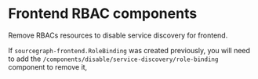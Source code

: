 # Frontend RBAC components

Remove RBACs resources to disable service discovery for frontend.

If `sourcegraph-frontend.RoleBinding` was created previously, you will need to add the `/components/disable/service-discovery/role-binding` component to remove it,
